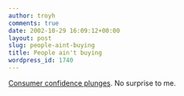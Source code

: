 ```yaml
---
author: troyh
comments: true
date: 2002-10-29 16:09:12+00:00
layout: post
slug: people-aint-buying
title: People ain't buying
wordpress_id: 1740
---
```


[Consumer confidence plunges](http://money.cnn.com/2002/10/29/news/economy/confidence/index.htm). No surprise to me.
